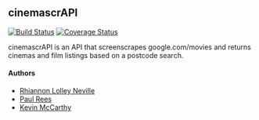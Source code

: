 ## cinemascrAPI

[![Build Status](https://travis-ci.org/rhiannonruth/cinemascrAPI.svg?branch=travis)](https://travis-ci.org/rhiannonruth/cinemascrAPI)
[![Coverage Status](https://coveralls.io/repos/github/rhiannonruth/cinemascrAPI/badge.svg?branch=master)](https://coveralls.io/github/rhiannonruth/cinemascrAPI?branch=master)

cinemascrAPI is an API that screenscrapes google.com/movies and returns cinemas and film listings based on a postcode search.

#### Authors
- [Rhiannon Lolley Neville](https://github.com/rhiannonruth)
- [Paul Rees](https://github.com/paulalexrees)
- [Kevin McCarthy](https://github.com/kevinpmcc)
